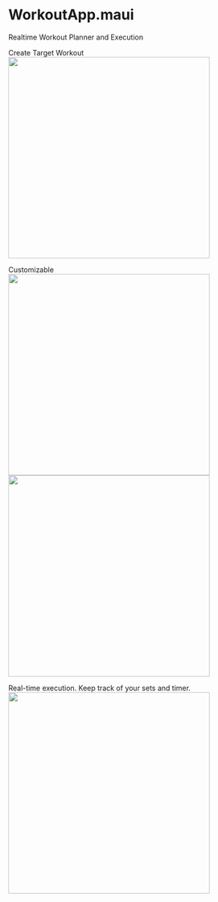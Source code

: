 # WorkoutApp.maui
Realtime Workout Planner and Execution



Create Target Workout
<br/><img src="https://github.com/patqnts/WorkoutApp.maui/assets/113108715/234a150f-1548-4d3f-9652-32962cff26f0" width="400"/>

Customizable 
<br/><img src="https://github.com/patqnts/WorkoutApp.maui/assets/113108715/a8c8ae83-cdd8-4e60-992f-93aa248a21f1" width="400"/>
<img src="https://github.com/patqnts/WorkoutApp.maui/assets/113108715/b4f6eede-d0e0-4f08-889a-857929b925b8" width="400"/>

Real-time execution. Keep track of your sets and timer.
<br/><img src="https://github.com/patqnts/WorkoutApp.maui/assets/113108715/139850bd-37aa-4df1-a5ca-43d7cc38d848" width="400"/>
